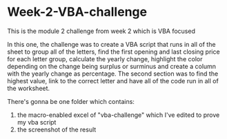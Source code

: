# Week-2-VBA-challenge
This is the module 2 challenge from week 2 which is VBA focused

In this one, the challenge was to create a VBA script that runs in all of the sheet to group all of the letters, find the first opening and last closing price for each letter group, calculate the yearly change, highlight the color depending on the change being surplus or surminus and create a column with the yearly change as percentage.
The second section was to find the highest value, link to the correct letter and have all of the code run in all of the worksheet.

There's gonna be one  folder which contains:
1. the macro-enabled excel of "vba-challenge" which I've edited to prove my vba script
2. the screenshot of the result


